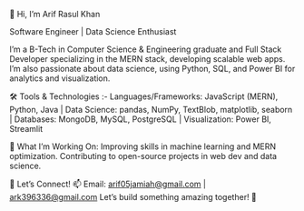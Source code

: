 👋 Hi, I’m Arif Rasul Khan

 Software Engineer | Data Science Enthusiast

I’m a B-Tech in Computer Science & Engineering graduate and Full Stack Developer specializing in the MERN stack, developing scalable web apps. I’m also passionate about data science, using Python, SQL, and Power BI for analytics and visualization.

🛠️ Tools & Technologies :- Languages/Frameworks: JavaScript (MERN), Python, Java | Data Science: pandas, NumPy, TextBlob, matplotlib, seaborn | Databases: MongoDB, MySQL, PostgreSQL | Visualization: Power BI, Streamlit

🌱 What I’m Working On: 
Improving skills in machine learning and MERN optimization.
Contributing to open-source projects in web dev and data science.

💬 Let’s Connect!
📫 Email: arif05jamiah@gmail.com | ark396336@gmail.com
Let’s build something amazing together! 🚀
